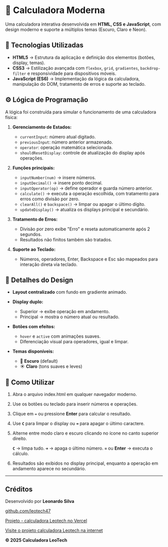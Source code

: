 # 📱 Calculadora Moderna

Uma calculadora interativa desenvolvida em **HTML, CSS e JavaScript**, com design moderno e suporte a múltiplos temas (Escuro, Claro e Neon).

## 🚀 Tecnologias Utilizadas

* **HTML5** → Estrutura da aplicação e definição dos elementos (botões, display, temas).
* **CSS3** → Estilização avançada com `flexbox`, `grid`, `gradientes`, `backdrop-filter` e responsividade para dispositivos móveis.
* **JavaScript (ES6)** → Implementação da lógica da calculadora, manipulação do DOM, tratamento de erros e suporte ao teclado.

## ⚙️ Lógica de Programação

A lógica foi construída para simular o funcionamento de uma calculadora física:

1. **Gerenciamento de Estados:**

   * `currentInput`: número atual digitado.
   * `previousInput`: número anterior armazenado.
   * `operator`: operação matemática selecionada.
   * `shouldResetDisplay`: controle de atualização do display após operações.

2. **Funções principais:**

   * `inputNumber(num)` → insere números.
   * `inputDecimal()` → insere ponto decimal.
   * `inputOperator(op)` → define operador e guarda número anterior.
   * `calculate()` → executa a operação escolhida, com tratamento para erros como divisão por zero.
   * `clearAll()` e `backspace()` → limpar ou apagar o último dígito.
   * `updateDisplay()` → atualiza os displays principal e secundário.

3. **Tratamento de Erros:**

   * Divisão por zero exibe "Erro" e reseta automaticamente após 2 segundos.
   * Resultados não finitos também são tratados.

4. **Suporte ao Teclado:**

   * Números, operadores, Enter, Backspace e Esc são mapeados para interação direta via teclado.

## 🎨 Detalhes do Design

* **Layout centralizado** com fundo em gradiente animado.
* **Display duplo:**

  * Superior → exibe operação em andamento.
  * Principal → mostra o número atual ou resultado.
* **Botões com efeitos:**

  * `hover` e `active` com animações suaves.
  * Diferenciação visual para operadores, igual e limpar.
* **Temas disponíveis:**

  * 🌙 **Escuro** (default)
  * ☀️ **Claro** (tons suaves e leves)

## 📖 Como Utilizar

1. Abra o arquivo index.html em qualquer navegador moderno.

2. Use os botões ou teclado para inserir números e operações.

3. Clique em `=` ou pressione **Enter** para calcular o resultado.

4. Use **`C`** para limpar o display ou **`⌫`** para apagar o último caractere.

6. Alterne entre modo claro e escuro clicando no ícone no canto superior direito.

   **`C`** → limpa tudo.
   **`⌫`** → apaga o último número.
   **`=`** ou **Enter** → executa o cálculo.
4. Resultados são exibidos no display principal, enquanto a operação em andamento aparece no secundário.

---
## Créditos

Desenvolvido por **Leonardo Silva**

[github.com/leotech47](https://github.com/leotech47)

[Projeto - calculadora Leotech no Vercel](https://calculadora-moderna-leotech.vercel.app/)

[Visite o projeto calculadora Leotech na internet](https://calculadoraleotech.com.br)

**© 2025 Calculadora LeoTech**
